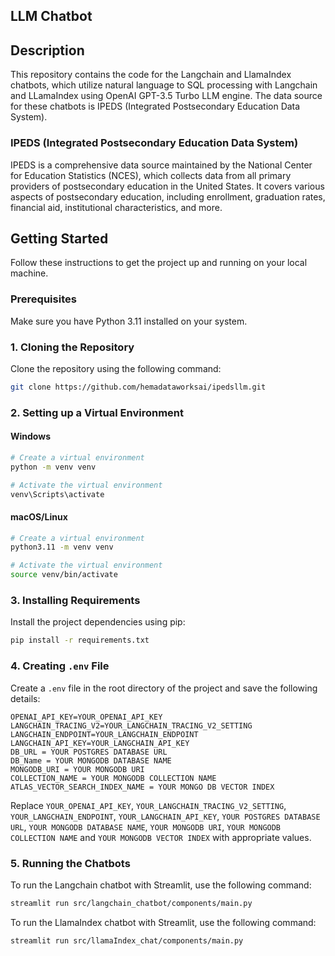 ## LLM Chatbot

## Description

This repository contains the code for the Langchain and LlamaIndex chatbots, which utilize natural language to SQL processing with Langchain and LLamaIndex using OpenAI GPT-3.5 Turbo LLM engine. The data source for these chatbots is IPEDS (Integrated Postsecondary Education Data System).

### IPEDS (Integrated Postsecondary Education Data System)

IPEDS is a comprehensive data source maintained by the National Center for Education Statistics (NCES), which collects data from all primary providers of postsecondary education in the United States. It covers various aspects of postsecondary education, including enrollment, graduation rates, financial aid, institutional characteristics, and more.

## Getting Started

Follow these instructions to get the project up and running on your local machine.

### Prerequisites

Make sure you have Python 3.11 installed on your system.

### 1. Cloning the Repository

Clone the repository using the following command:

```bash
git clone https://github.com/hemadataworksai/ipedsllm.git
```

### 2. Setting up a Virtual Environment

#### Windows

```bash
# Create a virtual environment
python -m venv venv

# Activate the virtual environment
venv\Scripts\activate
```

#### macOS/Linux

```bash
# Create a virtual environment
python3.11 -m venv venv

# Activate the virtual environment
source venv/bin/activate
```

### 3. Installing Requirements

Install the project dependencies using pip:

```bash
pip install -r requirements.txt
```

### 4. Creating `.env` File

Create a `.env` file in the root directory of the project and save the following details:

```
OPENAI_API_KEY=YOUR_OPENAI_API_KEY
LANGCHAIN_TRACING_V2=YOUR_LANGCHAIN_TRACING_V2_SETTING
LANGCHAIN_ENDPOINT=YOUR_LANGCHAIN_ENDPOINT
LANGCHAIN_API_KEY=YOUR_LANGCHAIN_API_KEY
DB_URL = YOUR POSTGRES DATABASE URL
DB_Name = YOUR MONGODB DATABASE NAME
MONGODB_URI = YOUR MONGODB URI
COLLECTION_NAME = YOUR MONGODB COLLECTION NAME
ATLAS_VECTOR_SEARCH_INDEX_NAME = YOUR MONGO DB VECTOR INDEX
```

Replace `YOUR_OPENAI_API_KEY`, `YOUR_LANGCHAIN_TRACING_V2_SETTING`, `YOUR_LANGCHAIN_ENDPOINT`, `YOUR_LANGCHAIN_API_KEY`, `YOUR POSTGRES DATABASE URL`, `YOUR MONGODB DATABASE NAME`, `YOUR MONGODB URI`, `YOUR MONGODB COLLECTION NAME` and `YOUR MONGODB VECTOR INDEX` with appropriate values.

### 5. Running the Chatbots

To run the Langchain chatbot with Streamlit, use the following command:

```bash
streamlit run src/langchain_chatbot/components/main.py
```

To run the LlamaIndex chatbot with Streamlit, use the following command:

```bash
streamlit run src/llamaIndex_chat/components/main.py
```
